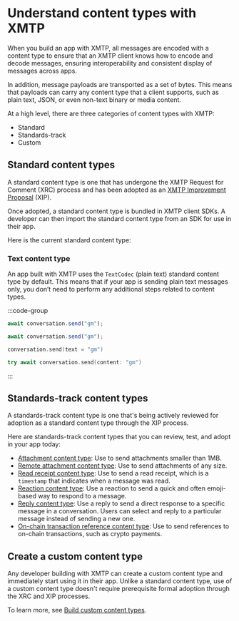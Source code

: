 # Understand content types with XMTP

When you build an app with XMTP, all messages are encoded with a content type to ensure that an XMTP client knows how to encode and decode messages, ensuring interoperability and consistent display of messages across apps.

In addition, message payloads are transported as a set of bytes. This means that payloads can carry any content type that a client supports, such as plain text, JSON, or even non-text binary or media content.

At a high level, there are three categories of content types with XMTP:

- Standard
- Standards-track
- Custom

## Standard content types

A standard content type is one that has undergone the XMTP Request for Comment (XRC) process and has been adopted as an [XMTP Improvement Proposal](https://github.com/xmtp/XIPs#readme) (XIP).

Once adopted, a standard content type is bundled in XMTP client SDKs. A developer can then import the standard content type from an SDK for use in their app.

Here is the current standard content type:

### Text content type

An app built with XMTP uses the `TextCodec` (plain text) standard content type by default. This means that if your app is sending plain text messages only, you don’t need to perform any additional steps related to content types.

:::code-group

```jsx [Browser]
await conversation.send("gm");
```

```jsx [React Native]
await conversation.send("gm");
```

```kotlin [Kotlin]
conversation.send(text = "gm")
```

```swift [Swift]
try await conversation.send(content: "gm")
```

:::

## Standards-track content types

A standards-track content type is one that's being actively reviewed for adoption as a standard content type through the XIP process.

Here are standards-track content types that you can review, test, and adopt in your app today:

- [Attachment content type](/inboxes/content-types/attachments/#support-attachments-smaller-than-1mb): Use to send attachments smaller than 1MB.
- [Remote attachment content type](/inboxes/content-types/attachments#support-remote-attachments-of-any-size): Use to send attachments of any size.
- [Read receipt content type](/inboxes/content-types/read-receipts): Use to send a read receipt, which is a `timestamp` that indicates when a message was read. 
- [Reaction content type](/inboxes/content-types/reactions): Use a reaction to send a quick and often emoji-based way to respond to a message. 
- [Reply content type](/inboxes/content-types/replies): Use a reply to send a direct response to a specific message in a conversation. Users can select and reply to a particular message instead of sending a new one.
- [On-chain transaction reference content type](/inboxes/content-types/transaction-refs): Use to send references to on-chain transactions, such as crypto payments.

## Create a custom content type

Any developer building with XMTP can create a custom content type and immediately start using it in their app. Unlike a standard content type, use of a custom content type doesn't require prerequisite formal adoption through the XRC and XIP processes.

To learn more, see [Build custom content types](/inboxes/content-types/custom).